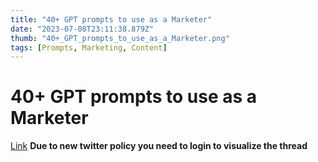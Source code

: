 ```yaml
---
title: "40+ GPT prompts to use as a Marketer"
date: "2023-07-08T23:11:38.879Z"
thumb: "40+_GPT_prompts_to_use_as_a_Marketer.png"
tags: [Prompts, Marketing, Content]
---
```


# 40+ GPT prompts to use as a Marketer

[Link](https://twitter.com/ihteshamit/status/1641037105106231296)
**Due to new twitter policy you need to login to visualize the thread**
